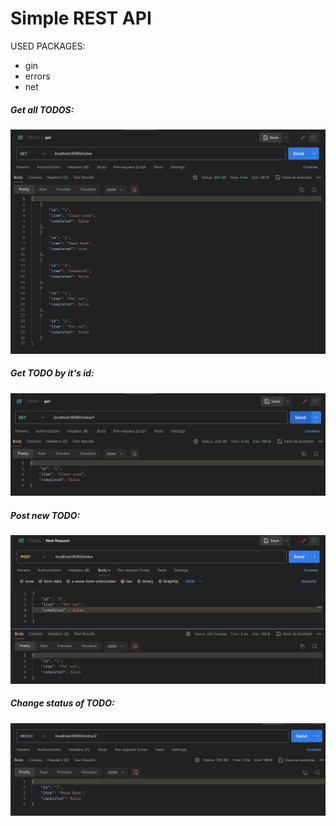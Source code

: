 # Simple REST API
USED PACKAGES:
- gin
- errors
- net
##### Get all TODOS:

![](https://github.com/aleksandra0KR/TODO-RESTAPI-GO/blob/master/ImgForReadme/img2.png?raw=true)

##### Get TODO by it's id:

![](https://github.com/aleksandra0KR/TODO-RESTAPI-GO/blob/master/ImgForReadme/img3.png?raw=true)


##### Post new TODO:

![](https://github.com/aleksandra0KR/TODO-RESTAPI-GO/blob/master/ImgForReadme/img1.png?raw=true)

##### Change status of TODO:

![](https://github.com/aleksandra0KR/TODO-RESTAPI-GO/blob/master/ImgForReadme/img4.png?raw=true)